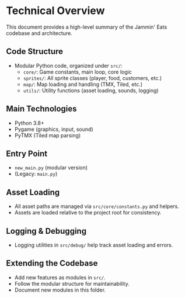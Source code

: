 # Technical Overview

This document provides a high-level summary of the Jammin' Eats codebase and architecture.

## Code Structure
- Modular Python code, organized under `src/`:
  - `core/`: Game constants, main loop, core logic
  - `sprites/`: All sprite classes (player, food, customers, etc.)
  - `map/`: Map loading and handling (TMX, Tiled, etc.)
  - `utils/`: Utility functions (asset loading, sounds, logging)

## Main Technologies
- Python 3.8+
- Pygame (graphics, input, sound)
- PyTMX (Tiled map parsing)

## Entry Point
- `new_main.py` (modular version)
- (Legacy: `main.py`)

## Asset Loading
- All asset paths are managed via `src/core/constants.py` and helpers.
- Assets are loaded relative to the project root for consistency.

## Logging & Debugging
- Logging utilities in `src/debug/` help track asset loading and errors.

## Extending the Codebase
- Add new features as modules in `src/`.
- Follow the modular structure for maintainability.
- Document new modules in this folder.
